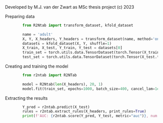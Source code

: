 Developed by M.J. van der Zwart as MSc thesis project (c) 2023

Preparing data

```python
		from R2Ntab import transform_dataset, kfold_dataset
		
		name = 'adult'
		X, Y, X_headers, Y_headers = transform_dataset(name, method='onehot-compare', negations=False, labels='binary')
		datasets = kfold_dataset(X, Y, shuffle=1)
		X_train, X_test, Y_train, Y_test = datasets[0]
		train_set = torch.utils.data.TensorDataset(torch.Tensor(X_train.to_numpy()), torch.Tensor(Y_train))
		test_set = torch.utils.data.TensorDataset(torch.Tensor(X_test.to_numpy()), torch.Tensor(Y_test))
```

Creating and training the model

```python
		from r2ntab import R2NTab
		
		model = R2Ntab(len(X_headers), 20, 1)
		model.fit(train_set, epochs=1000, batch_size=400, cancel_lam=1e-2)
```

Extracting the results

```python
		Y_pred = r2ntab.predict(X_test)
		rules = r2ntab.extract_rules(X_headers, print_rules=True)
		print(f'AUC: {r2ntab.score(Y_pred, Y_test, metric="auc")}, num rules: {len(rules)}, num conditions: {sum(map(len, rules))}')
```
